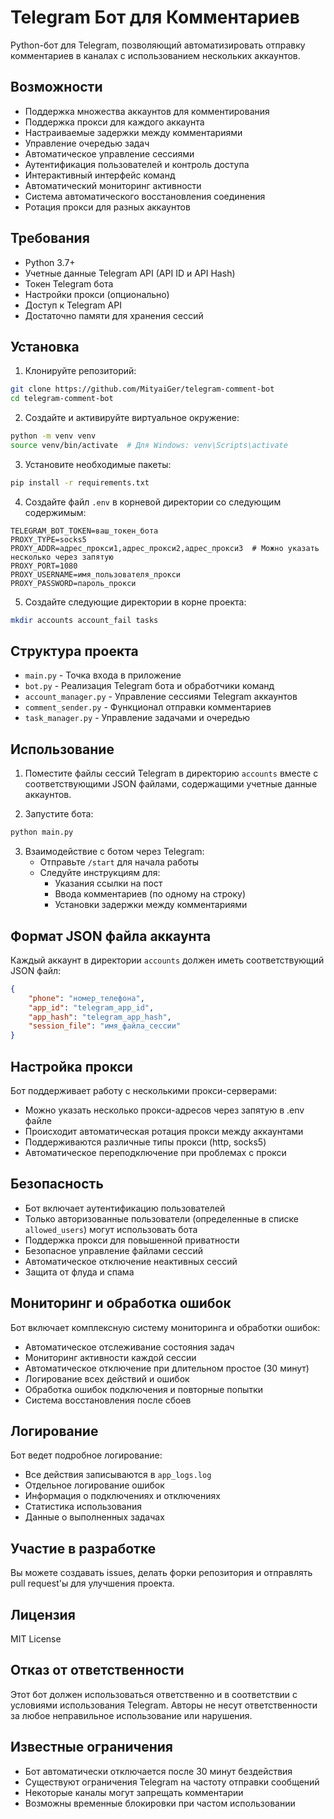 # Telegram Бот для Комментариев

Python-бот для Telegram, позволяющий автоматизировать отправку комментариев в каналах с использованием нескольких аккаунтов.

## Возможности

- Поддержка множества аккаунтов для комментирования
- Поддержка прокси для каждого аккаунта
- Настраиваемые задержки между комментариями
- Управление очередью задач
- Автоматическое управление сессиями
- Аутентификация пользователей и контроль доступа
- Интерактивный интерфейс команд
- Автоматический мониторинг активности
- Система автоматического восстановления соединения
- Ротация прокси для разных аккаунтов

## Требования

- Python 3.7+
- Учетные данные Telegram API (API ID и API Hash)
- Токен Telegram бота
- Настройки прокси (опционально)
- Доступ к Telegram API
- Достаточно памяти для хранения сессий

## Установка

1. Клонируйте репозиторий:
```bash
git clone https://github.com/MityaiGer/telegram-comment-bot
cd telegram-comment-bot
```

2. Создайте и активируйте виртуальное окружение:
```bash
python -m venv venv
source venv/bin/activate  # Для Windows: venv\Scripts\activate
```

3. Установите необходимые пакеты:
```bash
pip install -r requirements.txt
```

4. Создайте файл `.env` в корневой директории со следующим содержимым:
```
TELEGRAM_BOT_TOKEN=ваш_токен_бота
PROXY_TYPE=socks5
PROXY_ADDR=адрес_прокси1,адрес_прокси2,адрес_прокси3  # Можно указать несколько через запятую
PROXY_PORT=1080
PROXY_USERNAME=имя_пользователя_прокси
PROXY_PASSWORD=пароль_прокси
```

5. Создайте следующие директории в корне проекта:
```bash
mkdir accounts account_fail tasks
```

## Структура проекта

- `main.py` - Точка входа в приложение
- `bot.py` - Реализация Telegram бота и обработчики команд
- `account_manager.py` - Управление сессиями Telegram аккаунтов
- `comment_sender.py` - Функционал отправки комментариев
- `task_manager.py` - Управление задачами и очередью

## Использование

1. Поместите файлы сессий Telegram в директорию `accounts` вместе с соответствующими JSON файлами, содержащими учетные данные аккаунтов.

2. Запустите бота:
```bash
python main.py
```

3. Взаимодействие с ботом через Telegram:
   - Отправьте `/start` для начала работы
   - Следуйте инструкциям для:
     - Указания ссылки на пост
     - Ввода комментариев (по одному на строку)
     - Установки задержки между комментариями

## Формат JSON файла аккаунта

Каждый аккаунт в директории `accounts` должен иметь соответствующий JSON файл:
```json
{
    "phone": "номер_телефона",
    "app_id": "telegram_app_id",
    "app_hash": "telegram_app_hash",
    "session_file": "имя_файла_сессии"
}
```

## Настройка прокси

Бот поддерживает работу с несколькими прокси-серверами:
- Можно указать несколько прокси-адресов через запятую в .env файле
- Происходит автоматическая ротация прокси между аккаунтами
- Поддерживаются различные типы прокси (http, socks5)
- Автоматическое переподключение при проблемах с прокси

## Безопасность

- Бот включает аутентификацию пользователей
- Только авторизованные пользователи (определенные в списке `allowed_users`) могут использовать бота
- Поддержка прокси для повышенной приватности
- Безопасное управление файлами сессий
- Автоматическое отключение неактивных сессий
- Защита от флуда и спама

## Мониторинг и обработка ошибок

Бот включает комплексную систему мониторинга и обработки ошибок:
- Автоматическое отслеживание состояния задач
- Мониторинг активности каждой сессии
- Автоматическое отключение при длительном простое (30 минут)
- Логирование всех действий и ошибок
- Обработка ошибок подключения и повторные попытки
- Система восстановления после сбоев

## Логирование

Бот ведет подробное логирование:
- Все действия записываются в `app_logs.log`
- Отдельное логирование ошибок
- Информация о подключениях и отключениях
- Статистика использования
- Данные о выполненных задачах

## Участие в разработке

Вы можете создавать issues, делать форки репозитория и отправлять pull request'ы для улучшения проекта.

## Лицензия
MIT License

## Отказ от ответственности

Этот бот должен использоваться ответственно и в соответствии с условиями использования Telegram. Авторы не несут ответственности за любое неправильное использование или нарушения.

## Известные ограничения

- Бот автоматически отключается после 30 минут бездействия
- Существуют ограничения Telegram на частоту отправки сообщений
- Некоторые каналы могут запрещать комментарии
- Возможны временные блокировки при частом использовании 
